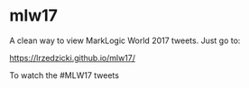 # mlw17
A clean way to view MarkLogic World 2017 tweets.
Just go to:

https://lrzedzicki.github.io/mlw17/

To watch the #MLW17 tweets
